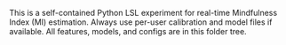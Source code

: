<!-- Use this file to provide workspace-specific custom instructions to Copilot. For more details, visit https://code.visualstudio.com/docs/copilot/copilot-customization#_use-a-githubcopilotinstructionsmd-file -->

This is a self-contained Python LSL experiment for real-time Mindfulness Index (MI) estimation. Always use per-user calibration and model files if available. All features, models, and configs are in this folder tree.
